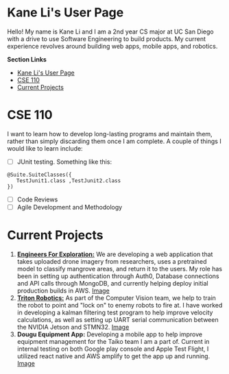 # Kane Li's User Page
Hello! My name is Kane Li and I am a 2nd year CS major at UC San Diego with a drive to use Software Engineering to build products. My current experience revolves around building web apps, mobile apps, and robotics.

**Section Links**  
- [Kane Li's User Page](#kane-lis-user-page)
- [CSE 110](#cse-110)
- [Current Projects](#current-projects)

# CSE 110
I want to learn how to develop long-lasting programs and maintain them, rather than simply discarding them once I am complete. A couple of things I would like to learn include:
- [ ] JUnit testing. Something like this:
```
@Suite.SuiteClasses({ 
   TestJunit1.class ,TestJunit2.class
})
```
- [ ] Code Reviews
- [ ] Agile Development and Methodology

# Current Projects
1. **[Engineers For Exploration:](https://github.com/UCSD-E4E/MMICT)** We are developing a web application that takes uploaded drone imagery from researchers, uses a pretrained model to classify mangrove areas, and return it to the users. My role has been in setting up authentication through Auth0, Database connections and API calls through MongoDB, and currently helping deploy initial production builds in AWS. [Image](./images/E4E.png)
2. **[Triton Robotics:](https://github.com/Triton-Robotics/TR-CV-2024.git)** As part of the Computer Vision team, we help to train the robot to point and "lock on" to enemy robots to fire at. I have worked in developing a kalman filtering test program to help improve velocity calculations, as well as setting up UART serial communication between the NVIDIA Jetson and STMN32. [Image](./images/TR-KalmanFilter.png)
3. **Dougu Equipment App:** Developing a mobile app to help improve equipment management for the Taiko team I am a part of. Current in internal testing on both Google play console and Apple Test Flight, I utilized react native and AWS amplify to get the app up and running. [Image](./images/Dougu.jpg)